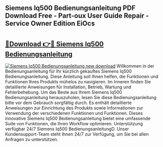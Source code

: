 ## Siemens Iq500 Bedienungsanleitung PDF Download Free - Part-oux User Guide Repair - Service Owner Edition EiOcs

# <h2><a href="http://df3ax1u.blite.top/?on=Siemens+Iq500+Bedienungsanleitung">🔗Download 👉🔴 Siemens Iq500 Bedienungsanleitung</a></h2>

[![Siemens Iq500 Bedienungsanleitung new download](https://i.imgur.com/lujVjoI.png)](http://df3ax1u.blite.top/?on=Siemens+Iq500+Bedienungsanleitung)
Willkommen in der Bedienungsanleitung für Ihr kürzlich gekauftes Siemens Iq500 Bedienungsanleitung. Diese Anleitung soll Ihnen helfen, die Funktionen und Funktionen Ihres Produkts mühelos zu navigieren. Im Inneren finden Sie detaillierte Anweisungen für Installation, Betrieb, Wartung und Fehlerbehebung. Um das Beste aus Ihrem Siemens Iq500 Bedienungsanleitung herauszuholen, lesen Sie diese Bedienungsanleitung bitte vor dem Gebrauch sorgfältig durch. Es enthält detaillierte Anweisungen zur Einrichtung des Produkts sowie Informationen zur Verwendung der verschiedenen Funktionen und Funktionen. Dieses innovative Siemens Iq500 Bedienungsanleitung bietet eine umfassende Suite von Funktionen, die Ihren Workflow optimieren. Unterstützung verfügbar 24/7 Siemens Iq500 BedienungsanleitungD. Unser Kundensupport-Team steht Ihnen 24/7 zur Verfügung, um Sie bei allen Anfragen zu unterstützen.

